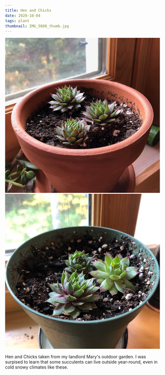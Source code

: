 ```yaml
---
title: Hen and Chicks
date: 2020-10-04
tags: plant
thumbnail: IMG_5880_thumb.jpg
---
```

![](IMG_5880.jpeg)
![](IMG_5893.jpeg)

Hen and Chicks taken from my landlord Mary's outdoor garden. I was surpised to learn that some succulents can live outside year-round, even in cold snowy climates like these.
